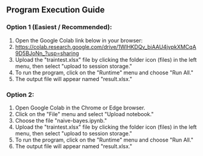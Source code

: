 ## Program Execution Guide 

### Option 1 (Easiest / Recommended):

1. Open the Google Colab link below in your browser:
2. https://colab.research.google.com/drive/1WlHKDQv_biAAU4jvpkXMCqA9D5BJoNn_?usp=sharing
3. Upload the "traintest.xlsx" file by clicking the folder icon (files) in the left menu, then select "upload to session storage."
4. To run the program, click on the "Runtime" menu and choose "Run All."
5. The output file will appear named "result.xlsx."

### Option 2:

1. Open Google Colab in the Chrome or Edge browser.
2. Click on the "File" menu and select "Upload notebook."
3. Choose the file "naive-bayes.ipynb."
4. Upload the "traintest.xlsx" file by clicking the folder icon (files) in the left menu, then select "upload to session storage."
5. To run the program, click on the "Runtime" menu and choose "Run All."
6. The output file will appear named "result.xlsx."